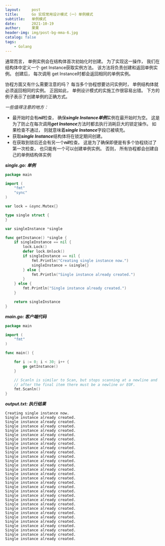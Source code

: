 ```yaml
---
layout:     post
title:      Go 实现常用设计模式（一）单例模式
subtitle:   单例模式
date:       2021-10-19
author:     果果
header-img: img/post-bg-mma-6.jpg
catalog: false
tags:
    - Golang
---
```

通常而言， 单例实例会在结构体首次初始化时创建。 为了实现这一操作， 我们在结构体中定义一个 get Instance获取实例方法。 该方法将负责创建和返回单例实例。 创建后， 每次调用 get Instance时都会返回相同的单例实例。<br/>

协程方面又有什么需要注意的吗？ 每当多个协程想要访问实例时， 单例结构体就必须返回相同的实例。 正因如此， 单例设计模式的实施工作很容易出错。 下方的例子表示了创建单例的正确方式。<br/>

*一些值得注意的地方：*
   * 最开始时会有***nil***检查， 确保***single Instance单例***实例在最开始时为空。 这是为了防止在每次调用***get Instance***方法时都去执行消耗巨大的锁定操作。 如果检查不通过， 则就意味着***single Instance***字段已被填充。
   * 获取***single Instance***结构体将在锁定期间创建。
   * 在获取到锁后还会有另一个***nil***检查。 这是为了确保即便是有多个协程绕过了第一次检查， 也只能有一个可以创建单例实例。 否则， 所有协程都会创建自己的单例结构体实例

***single.go: 单例***
```go
package main

import (
	"fmt"
	"sync"
)

var lock = &sync.Mutex{}

type single struct {
}

var singleInstance *single

func getInstance() *single {
	if singleInstance == nil {
		lock.Lock()
		defer lock.Unlock()
		if singleInstance == nil {
			fmt.Println("Creating single instance now.")
			singleInstance = &single{}
		} else {
			fmt.Println("Single instance already created.")
		}
	} else {
		fmt.Println("Single instance already created.")
	}

	return singleInstance
}
```

***main.go: 客户端代码***
```go
package main

import (
    "fmt"
)

func main() {

    for i := 0; i < 30; i++ {
        go getInstance()
    }

    // Scanln is similar to Scan, but stops scanning at a newline and
    // after the final item there must be a newline or EOF.
    fmt.Scanln()
}
```

***output.txt: 执行结果***
```text
Creating single instance now.
Single instance already created.
Single instance already created.
Single instance already created.
Single instance already created.
Single instance already created.
Single instance already created.
Single instance already created.
Single instance already created.
Single instance already created.
Single instance already created.
Single instance already created.
Single instance already created.
Single instance already created.
Single instance already created.
Single instance already created.
Single instance already created.
Single instance already created.
Single instance already created.
Single instance already created.
Single instance already created.
Single instance already created.
Single instance already created.
Single instance already created.
Single instance already created.
Single instance already created.
Single instance already created.
Single instance already created.
Single instance already created.
Single instance already created.
```